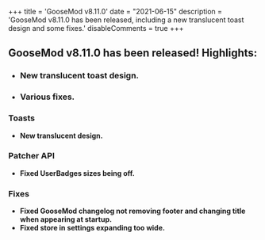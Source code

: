 +++
title = 'GooseMod v8.11.0'
date = "2021-06-15"
description = 'GooseMod v8.11.0 has been released, including a new translucent toast design and some fixes.'
disableComments = true
+++

## **GooseMod v8.11.0** has been released! Highlights:
- ### **New translucent toast design.**
- ### **Various fixes.**


### Toasts

* **New translucent design.**

### Patcher API

* **Fixed UserBadges sizes being off.**

### Fixes

* **Fixed GooseMod changelog not removing footer and changing title when appearing at startup.**
* **Fixed store in settings expanding too wide.**